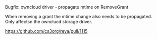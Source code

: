 Bugfix: owncloud driver - propagate mtime on RemoveGrant

When removing a grant the mtime change also needs to be propagated. Only affectsn the owncluod storage driver.

https://github.com/cs3org/reva/pull/1115